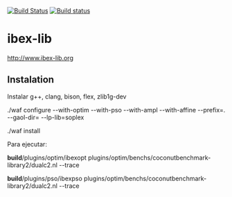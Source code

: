 [![Build Status](https://travis-ci.org/ibex-team/ibex-lib.svg?branch=master)](https://travis-ci.org/ibex-team/ibex-lib)
[![Build status](https://ci.appveyor.com/api/projects/status/9w1wxhvymsohs4gr/branch/master?svg=true)](https://ci.appveyor.com/project/Jordan08/ibex-lib-q0c47/branch/master)

ibex-lib
========

http://www.ibex-lib.org

Instalation
-----------

Instalar g++, clang, bison, flex, zlib1g-dev

./waf configure --with-optim --with-pso --with-ampl --with-affine --prefix=. --gaol-dir= --lp-lib=soplex

./waf install

Para ejecutar:

 __build__/plugins/optim/ibexopt plugins/optim/benchs/coconutbenchmark-library2/dualc2.nl --trace
 
 __build__/plugins/pso/ibexpso plugins/optim/benchs/coconutbenchmark-library2/dualc2.nl --trace
